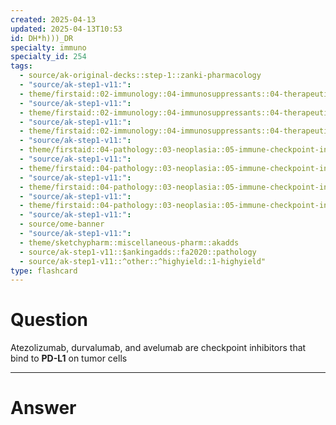 ```yaml
---
created: 2025-04-13
updated: 2025-04-13T10:53
id: DH*h)))_DR
specialty: immuno
specialty_id: 254
tags:
  - source/ak-original-decks::step-1::zanki-pharmacology
  - "source/ak-step1-v11:": 
  - theme/firstaid::02-immunology::04-immunosuppressants::04-therapeutic-antibodies::atezolizumab
  - "source/ak-step1-v11:": 
  - theme/firstaid::02-immunology::04-immunosuppressants::04-therapeutic-antibodies::avelumab
  - "source/ak-step1-v11:": 
  - theme/firstaid::02-immunology::04-immunosuppressants::04-therapeutic-antibodies::durvalumab
  - "source/ak-step1-v11:": 
  - theme/firstaid::04-pathology::03-neoplasia::05-immune-checkpoint-interactions
  - "source/ak-step1-v11:": 
  - theme/firstaid::04-pathology::03-neoplasia::05-immune-checkpoint-interactions::atezolizumab
  - "source/ak-step1-v11:": 
  - theme/firstaid::04-pathology::03-neoplasia::05-immune-checkpoint-interactions::avelumab
  - "source/ak-step1-v11:": 
  - theme/firstaid::04-pathology::03-neoplasia::05-immune-checkpoint-interactions::durvalumab
  - "source/ak-step1-v11:": 
  - source/ome-banner
  - "source/ak-step1-v11:": 
  - theme/sketchypharm::miscellaneous-pharm::akadds
  - source/ak-step1-v11::$ankingadds::fa2020::pathology
  - source/ak-step1-v11::^other::^highyield::1-highyield"
type: flashcard
---
```


# Question
Atezolizumab, durvalumab, and avelumab are checkpoint inhibitors that bind to **PD-L1** on tumor cells

---

# Answer
